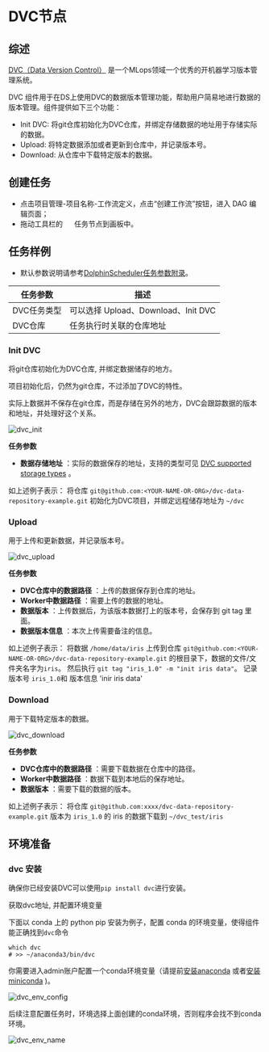 # DVC节点

## 综述

[DVC（Data Version Control）](https://dvc.org) 是一个MLops领域一个优秀的开机器学习版本管理系统。

DVC 组件用于在DS上使用DVC的数据版本管理功能，帮助用户简易地进行数据的版本管理。组件提供如下三个功能：

- Init DVC: 将git仓库初始化为DVC仓库，并绑定存储数据的地址用于存储实际的数据。
- Upload: 将特定数据添加或者更新到仓库中，并记录版本号。
- Download: 从仓库中下载特定版本的数据。

## 创建任务

- 点击项目管理-项目名称-工作流定义，点击“创建工作流”按钮，进入 DAG 编辑页面；
- 拖动工具栏的 <img src="../../../../img/tasks/icons/dvc.png" width="15"/> 任务节点到画板中。

## 任务样例

- 默认参数说明请参考[DolphinScheduler任务参数附录](appendix.md#默认任务参数)。

| **任务参数** |            **描述**             |
|----------|-------------------------------|
| DVC任务类型  | 可以选择 Upload、Download、Init DVC |
| DVC仓库    | 任务执行时关联的仓库地址                  |

### Init DVC

将git仓库初始化为DVC仓库, 并绑定数据储存的地方。

项目初始化后，仍然为git仓库，不过添加了DVC的特性。

实际上数据并不保存在git仓库，而是存储在另外的地方，DVC会跟踪数据的版本和地址，并处理好这个关系。

![dvc_init](../../../../img/tasks/demo/dvc_init.png)

**任务参数**

- **数据存储地址**
  ：实际的数据保存的地址，支持的类型可见 [DVC supported storage types](https://dvc.org/doc/command-reference/remote/add#supported-storage-types)
  。

如上述例子表示： 将仓库 `git@github.com:<YOUR-NAME-OR-ORG>/dvc-data-repository-example.git` 初始化为DVC项目，并绑定远程储存地址为 `~/dvc`

### Upload

用于上传和更新数据，并记录版本号。

![dvc_upload](../../../../img/tasks/demo/dvc_upload.png)

**任务参数**

- **DVC仓库中的数据路径** ：上传的数据保存到仓库的地址。
- **Worker中数据路径** ：需要上传的数据的地址。
- **数据版本** ：上传数据后，为该版本数据打上的版本号，会保存到 git tag 里面。
- **数据版本信息** ：本次上传需要备注的信息。

如上述例子表示： 将数据 `/home/data/iris` 上传到仓库 `git@github.com:<YOUR-NAME-OR-ORG>/dvc-data-repository-example.git`
的根目录下，数据的文件/文件夹名字为`iris`。 然后执行 `git tag "iris_1.0" -m "init iris data"`。 记录版本号 `iris_1.0`和 版本信息 'inir iris data'

### Download

用于下载特定版本的数据。

![dvc_download](../../../../img/tasks/demo/dvc_download.png)

**任务参数**

- **DVC仓库中的数据路径** ：需要下载数据在仓库中的路径。
- **Worker中数据路径** ：数据下载到本地后的保存地址。
- **数据版本** ：需要下载的数据的版本。

如上述例子表示： 将仓库 `git@github.com:xxxx/dvc-data-repository-example.git` 版本为 `iris_1.0` 的 iris 的数据下载到 `~/dvc_test/iris`

## 环境准备

### dvc 安装

确保你已经安装DVC可以使用`pip install dvc`进行安装。

获取dvc地址, 并配置环境变量

下面以 conda 上的 python pip 安装为例子，配置 conda 的环境变量，使得组件能正确找到`dvc`命令

```shell
which dvc
# >> ~/anaconda3/bin/dvc
```

你需要进入admin账户配置一个conda环境变量（请提前[安装anaconda](https://docs.continuum.io/anaconda/install/)
或者[安装miniconda](https://docs.conda.io/en/latest/miniconda.html#installing) )。

![dvc_env_config](../../../../img/tasks/demo/dvc_env_config.png)

后续注意配置任务时，环境选择上面创建的conda环境，否则程序会找不到conda环境。

![dvc_env_name](../../../../img/tasks/demo/dvc_env_name.png)
